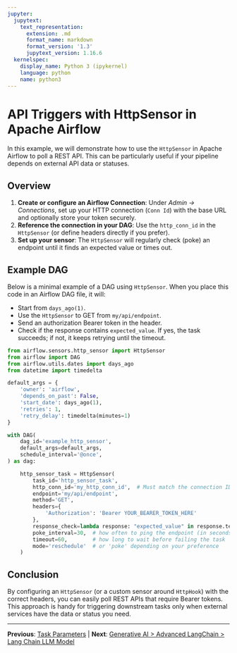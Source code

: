 ```yaml
---
jupyter:
  jupytext:
    text_representation:
      extension: .md
      format_name: markdown
      format_version: '1.3'
      jupytext_version: 1.16.6
  kernelspec:
    display_name: Python 3 (ipykernel)
    language: python
    name: python3
---
```


# API Triggers with HttpSensor in Apache Airflow

In this example, we will demonstrate how to use the `HttpSensor` in Apache Airflow to poll a REST API. This can be particularly useful if your pipeline depends on external API data or statuses.

## Overview
1. **Create or configure an Airflow Connection**: Under *Admin → Connections*, set up your HTTP connection (`Conn Id`) with the base URL and optionally store your token securely.
2. **Reference the connection in your DAG**: Use the `http_conn_id` in the `HttpSensor` (or define headers directly if you prefer).
3. **Set up your sensor**: The `HttpSensor` will regularly check (poke) an endpoint until it finds an expected value or times out.



## Example DAG
Below is a minimal example of a DAG using `HttpSensor`. When you place this code in an Airflow DAG file, it will:
- Start from `days_ago(1)`.
- Use the `HttpSensor` to GET from `my/api/endpoint`.
- Send an authorization Bearer token in the header.
- Check if the response contains `expected_value`. If yes, the task succeeds; if not, it keeps retrying until the timeout.


```python
from airflow.sensors.http_sensor import HttpSensor
from airflow import DAG
from airflow.utils.dates import days_ago
from datetime import timedelta

default_args = {
    'owner': 'airflow',
    'depends_on_past': False,
    'start_date': days_ago(1),
    'retries': 1,
    'retry_delay': timedelta(minutes=1)
}

with DAG(
    dag_id='example_http_sensor',
    default_args=default_args,
    schedule_interval='@once',
) as dag:

    http_sensor_task = HttpSensor(
        task_id='http_sensor_task',
        http_conn_id='my_http_conn_id',  # Must match the connection ID in Airflow
        endpoint='my/api/endpoint',
        method='GET',
        headers={
            'Authorization': 'Bearer YOUR_BEARER_TOKEN_HERE'
        },
        response_check=lambda response: "expected_value" in response.text,
        poke_interval=30,  # how often to ping the endpoint (in seconds)
        timeout=60,        # how long to wait before failing the task
        mode='reschedule'  # or 'poke' depending on your preference
    )

```

## Conclusion
By configuring an `HttpSensor` (or a custom sensor around `HttpHook`) with the correct headers, you can easily poll REST APIs that require Bearer tokens. This approach is handy for triggering downstream tasks only when external services have the data or status you need.


---

**Previous**: [Task Parameters](task-parameters.md) | **Next**: [Generative AI > Advanced LangChain > Lang Chain LLM Model](../generative-ai/advanced-langchain/lang-chain-llm-model.md)
